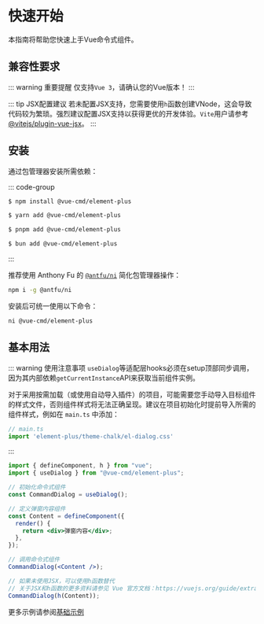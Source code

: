 # 快速开始

本指南将帮助您快速上手Vue命令式组件。

## 兼容性要求

::: warning 重要提醒
仅支持`Vue 3`，请确认您的Vue版本！
:::

::: tip JSX配置建议
若未配置JSX支持，您需要使用`h`函数创建VNode，这会导致代码较为繁琐。强烈建议配置JSX支持以获得更优的开发体验。`Vite`用户请参考 [@vitejs/plugin-vue-jsx](https://www.npmjs.com/package/@vitejs/plugin-vue-jsx)。
:::

## 安装

通过包管理器安装所需依赖：

::: code-group

```bash [npm]
$ npm install @vue-cmd/element-plus
```

```bash [yarn]
$ yarn add @vue-cmd/element-plus
```

```bash [pnpm]
$ pnpm add @vue-cmd/element-plus
```

```bash [bun]
$ bun add @vue-cmd/element-plus
```

:::

推荐使用 Anthony Fu 的 [`@antfu/ni`](https://www.npmjs.com/package/@antfu/ni) 简化包管理器操作：

```bash
npm i -g @antfu/ni
```

安装后可统一使用以下命令：

```bash
ni @vue-cmd/element-plus
```

## 基本用法

::: warning 使用注意事项
`useDialog`等适配层hooks必须在setup顶部同步调用，因为其内部依赖`getCurrentInstance`API来获取当前组件实例。

对于采用按需加载（或使用自动导入插件）的项目，可能需要您手动导入目标组件的样式文件，否则组件样式将无法正确呈现。建议在项目初始化时提前导入所需的组件样式，例如在 `main.ts` 中添加：

```ts
// main.ts
import 'element-plus/theme-chalk/el-dialog.css'
```
:::

```jsx
import { defineComponent, h } from "vue";
import { useDialog } from "@vue-cmd/element-plus";

// 初始化命令式组件
const CommandDialog = useDialog();

// 定义弹窗内容组件
const Content = defineComponent({
  render() {
    return <div>弹窗内容</div>;
  },
});

// 调用命令式组件
CommandDialog(<Content />);

// 如果未使用JSX，可以使用h函数替代
// 关于JSX和h函数的更多资料请参见 Vue 官方文档：https://vuejs.org/guide/extras/render-function.html#the-h-function
CommandDialog(h(Content));
```

更多示例请参阅[基础示例](../example/base.md)
